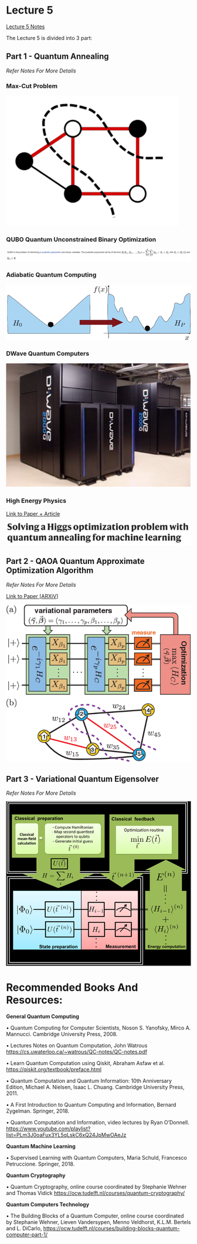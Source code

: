 # Lecture 5

<a href="https://github.com/aryashah2k/Quantum-Computing-Collection-Of-Resources/blob/main/CERN%20-%20Practical%20Introduction%20To%20Quantum%20Computing/Lecture%205%20Resources/Lecture%205%20Notes.pdf">Lecture 5 Notes</a>

The Lecture 5 is divided into 3 part:

## Part 1 - Quantum Annealing

*Refer Notes For More Details*

### Max-Cut Problem

![Max Cut Snip 1](https://github.com/aryashah2k/Quantum-Computing-Collection-Of-Resources/blob/main/CERN%20-%20Practical%20Introduction%20To%20Quantum%20Computing/Lecture%205%20Resources/assets/Max%20Cut%20Snip%201.png)

### QUBO Quantum Unconstrained Binary Optimization

![QUBO](https://github.com/aryashah2k/Quantum-Computing-Collection-Of-Resources/blob/main/CERN%20-%20Practical%20Introduction%20To%20Quantum%20Computing/Lecture%205%20Resources/assets/QUBO%20Snip.png)

### Adiabatic Quantum Computing

![Adiabatic Snip](https://github.com/aryashah2k/Quantum-Computing-Collection-Of-Resources/blob/main/CERN%20-%20Practical%20Introduction%20To%20Quantum%20Computing/Lecture%205%20Resources/assets/Adiabatic%20Snip.png)

### DWave Quantum Computers

![DWAVE Snip](https://github.com/aryashah2k/Quantum-Computing-Collection-Of-Resources/blob/main/CERN%20-%20Practical%20Introduction%20To%20Quantum%20Computing/Lecture%205%20Resources/assets/DWAVE%20Snip.png)

### High Energy Physics

<a href="https://www.nature.com/articles/nature24047">Link to Paper + Article</a>

![High Energy Snip](https://github.com/aryashah2k/Quantum-Computing-Collection-Of-Resources/blob/main/CERN%20-%20Practical%20Introduction%20To%20Quantum%20Computing/Lecture%205%20Resources/assets/High%20Energy%20Snip.png)

## Part 2 - QAOA Quantum Approximate Optimization Algorithm

*Refer Notes For More Details*

<a href="https://arxiv.org/abs/1411.4028">Link to Paper [ARXiV]</a>

![QAOA](https://github.com/aryashah2k/Quantum-Computing-Collection-Of-Resources/blob/main/CERN%20-%20Practical%20Introduction%20To%20Quantum%20Computing/Lecture%205%20Resources/assets/QAOA%20Snip.png)

## Part 3 - Variational Quantum Eigensolver

*Refer Notes For More Details*

![Variational Qunatum Eigen Snip](https://github.com/aryashah2k/Quantum-Computing-Collection-Of-Resources/blob/main/CERN%20-%20Practical%20Introduction%20To%20Quantum%20Computing/Lecture%205%20Resources/assets/Variational%20Quantum%20Eigen%20Solver.png)

# Recommended Books And Resources:

**General Quantum Computing**

• Quantum Computing for Computer Scientists, Noson S. Yanofsky, Mirco A. Mannucci.
Cambridge University Press, 2008.

• Lectures Notes on Quantum Computation, John Watrous
https://cs.uwaterloo.ca/~watrous/QC-notes/QC-notes.pdf

• Learn Quantum Computation using Qiskit, Abraham Asfaw et al.
https://qiskit.org/textbook/preface.html

• Quantum Computation and Quantum Information: 10th Anniversary Edition, Michael
A. Nielsen, Isaac L. Chuang. Cambridge University Press, 2011.

• A First Introduction to Quantum Computing and Information, Bernard Zygelman.
Springer, 2018.

• Quantum Computation and Information, video lectures by Ryan O’Donnell.
https://www.youtube.com/playlist?list=PLm3J0oaFux3YL5qLskC6xQ24JpMwOAeJz

**Quantum Machine Learning**

• Supervised Learning with Quantum Computers, Maria Schuld, Francesco
Petruccione. Springer, 2018.

**Quantum Cryptography**

• Quantum Cryptography, online course coordinated by Stephanie Wehner and
Thomas Vidick https://ocw.tudelft.nl/courses/quantum-cryptography/

**Quantum Computers Technology**

• The Building Blocks of a Quantum Computer, online course coordinated by Stephanie
Wehner, Lieven Vandersypen, Menno Veldhorst, K.L.M. Bertels and L. DiCarlo,
https://ocw.tudelft.nl/courses/building-blocks-quantum-computer-part-1/